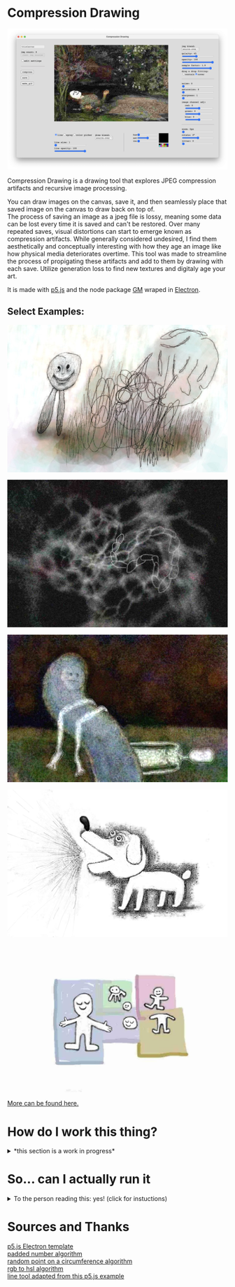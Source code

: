 # Compression Drawing
![Screenshot of my drawing tool Campression Drawing. A highly distorted crop of the painting "Ophelia" by John Everett Millais (A painting of a woman in a dress floating on her back down a stream. The face of the woman in the original has a heavly look of sadness and emptyness). This altered version in the app has her face painted over with a smiley face](/readme-files/screenshots/hello.png)

Compression Drawing is a drawing tool that explores JPEG compression artifacts and recursive image processing.<br>

You can draw images on the canvas, save it, and then seamlessly place that saved image on the canvas to draw back on top of.<br>
The process of saving an image as a jpeg file is lossy, meaning some data can be lost every time it is saved and can't be restored. Over many repeated saves, visual distortions can start to emerge known as compression artifacts. While generally considered undesired, I find them aesthetically and conceptually interesting with how they age an image like how physical media deteriorates overtime. This tool was made to streamline the process of propigating these artifacts and add to them by drawing with each save. Utilize generation loss to find new textures and digitaly age your art.

It is made with [p5.js](https://p5js.org/) and the node package [GM](https://aheckmann.github.io/gm/) wraped in [Electron](https://www.electronjs.org/).<br>

## Select Examples:

![](readme-files/example-images/littleLegs.jpg)

![](readme-files/example-images/thisCanvas-cmprss-00627.jpg)

![](readme-files/example-images/wormBod.jpg)

![](readme-files/example-images/bark00001.jpg)

![](readme-files/example-images/shoot00001.jpg)

[More can be found here.](readme-files/example-images)


# How do I work this thing?

<details><summary>*this section is a work in progress*</summary>
- First of all, when you click the "compress" button in the lower left area that will compress the current canvas.  
- You can also press the tilde key (`~`) to also compress.  
- The sliders and options on the right will effect how the image is processed. A key slider, the one labeled "quality", determines the overall compression. Higher means less compression and lower mean more.

If you've used MS Paint then you'll feel slightly at home!  
- There are three drawing tools to use; line, spray, and color picker.  
- The line draws a line on the canvas. You can adjust the size and alpha/transparency.  
- The spray tool acts like a spray can. You can adjust the diameter of the spray, the dot size of the spray, the density of the dots, and the alpha/transparency of the spray.  
- Finally, the color picker will get the color value of whatever you click on inside of the canvas and will be used as the color for drawing tools.

To view your image files, enter the app directory and head into the `public` folder and then into the `images` folder.  
- Inside are two folders: `canvas` and `gif`. Your still images will be inside of the `canvas`.  
- **IMPORTANT:** remember to move your images to a new and safe location after you exit the app. If you don't and start it up again the new drawing will save over the old ones.</details>

# So... can I actually run it

<details><summary>To the person reading this: yes! (click for instuctions)</summary>
If you are familiar with Node, NPM, and using a command-line interface, this will be very straight forward. Prerequisites are Node.JS, NPM, and GraphicsMagick

If not, I recommend watching [this playlist](https://www.youtube.com/playlist?list=PLRqwX-V7Uu6b36TzJidYfIYwTFEq3K5qH) by The Coding Train that I watched when first starting this project. This will hopefully give you a good explanation of Node, NPM, and command-line usage.

*_Remember: use your command-line carefully and responsibly!_*

There's a few steps that need to be followed before that can happen though. Make sure you are connected to the internet for this as you'll be downloading a few things. You will also need to use a command-line interface for a lot of these steps. I do apologize for this current requirement as it is not the most user-friendly way if you are brand new to this, but I'll try to be as detailed as possible.
Small instructions disclaimer: Since I am using a Mac, I have not tried these steps on Windows.
1. [Download and install Node.js]([https://nodejs.org/en](https://nodejs.org/en/download)) for your operating system is. Make sure you download the LTS version (at the time of writing it is 18.17.0) as that will be the most reliable. This will also install NPM version 9.6.7.
2. Test to see if they were successfully installed by going to your computers command-line interface. On Mac use Terminal, on Windows use either CMD or Powershell. Once it's open, copy and paste this:
   ```
   node -v
   npm -v
   ```
   Press enter. It should display the installed versions something like this:
   ```
   v18.17.0
   9.6.7
   ```
4. Next go install [GraphicsMagick](http://www.graphicsmagick.org/) for your operating system. This is required for a node package the app uses (the one that dose all of the compressing and other stuff). On its own, GraphicsMagick is basically Photoshop but as a text adventure and free. (not necessary, but if you think GM cool, I recommend checking out [ImageMagick](https://imagemagick.org/index.php) too!)
1. Download/clone this repo. The whole thing. A way to do this on your browser is to go to the top of the main page of this repo and find the button that says `<> Code`. Click it and then click the `Download ZIP` option. Once downloaded, unzip it and move it to where ever you'd like it to be.
3. Back in your command-line, type `cd`, space, and then the path to the unzipped repo folder (i.e. `cd /the/path/to/Compression-Drawing`). Once that is typed up in the command-line, press enter. You should now be inside of Compression-Drawing within your command-line.
4. Now that you're in the directory, type `npm install` and press enter to download the necessary packages in the directory(this may take a minute)
5. Finally, type `npm start` and enter to run the app
and with that, fingers and toes crossed, it should be running on your computer!</details>

# Sources and Thanks

[p5.js Electron template](https://github.com/garciadelcastillo/p5js-electron-templates)<br>
[padded number algorithm](https://stackoverflow.com/a/43658705)<br>
[random point on a circumference algorithm](https://stackoverflow.com/a/9879291)<br>
[rgb to hsl algorithm](https://gist.github.com/mjackson/5311256)<br>
[line tool adapted from this p5.js example](https://p5js.org/examples/hello-p5-drawing.html)




